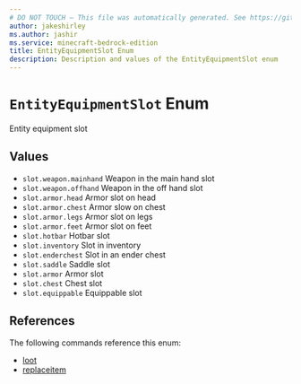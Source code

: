 ```yaml
---
# DO NOT TOUCH — This file was automatically generated. See https://github.com/mojang/minecraftapidocsgenerator to modify descriptions, examples, etc.
author: jakeshirley
ms.author: jashir
ms.service: minecraft-bedrock-edition
title: EntityEquipmentSlot Enum
description: Description and values of the EntityEquipmentSlot enum
---
```

# `EntityEquipmentSlot` Enum
Entity equipment slot

## Values
- `slot.weapon.mainhand`
Weapon in the main hand slot
- `slot.weapon.offhand`
Weapon in the off hand slot
- `slot.armor.head`
Armor slot on head
- `slot.armor.chest`
Armor slow on chest
- `slot.armor.legs`
Armor slot on legs
- `slot.armor.feet`
Armor slot on feet
- `slot.hotbar`
Hotbar slot
- `slot.inventory`
Slot in inventory
- `slot.enderchest`
Slot in an ender chest
- `slot.saddle`
Saddle slot
- `slot.armor`
Armor slot
- `slot.chest`
Chest slot
- `slot.equippable`
Equippable slot

## References
The following commands reference this enum:
- [loot](../commands/loot.md)
- [replaceitem](../commands/replaceitem.md)
